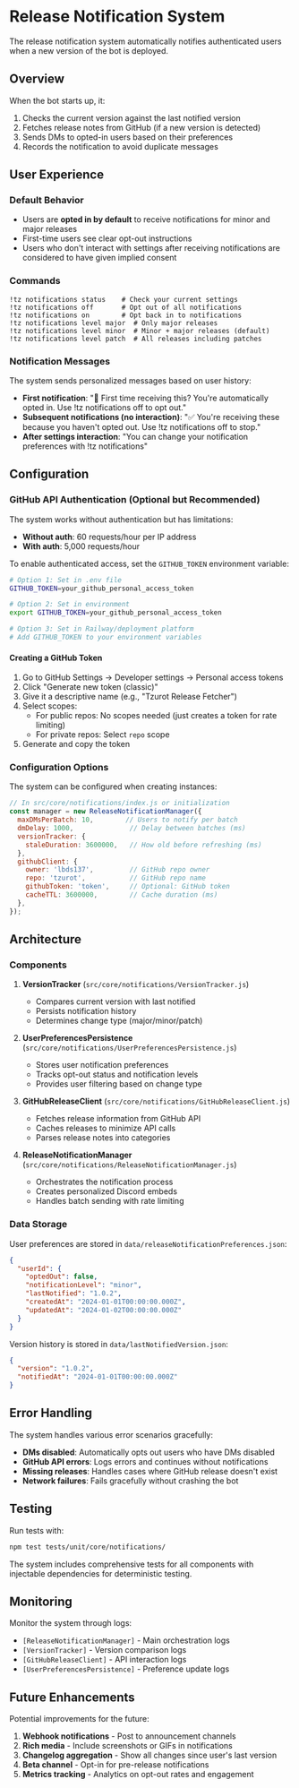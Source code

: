 # Release Notification System

The release notification system automatically notifies authenticated users when a new version of the bot is deployed.

## Overview

When the bot starts up, it:
1. Checks the current version against the last notified version
2. Fetches release notes from GitHub (if a new version is detected)
3. Sends DMs to opted-in users based on their preferences
4. Records the notification to avoid duplicate messages

## User Experience

### Default Behavior
- Users are **opted in by default** to receive notifications for minor and major releases
- First-time users see clear opt-out instructions
- Users who don't interact with settings after receiving notifications are considered to have given implied consent

### Commands
```
!tz notifications status    # Check your current settings
!tz notifications off       # Opt out of all notifications
!tz notifications on        # Opt back in to notifications
!tz notifications level major  # Only major releases
!tz notifications level minor  # Minor + major releases (default)
!tz notifications level patch  # All releases including patches
```

### Notification Messages
The system sends personalized messages based on user history:
- **First notification**: "📌 First time receiving this? You're automatically opted in. Use !tz notifications off to opt out."
- **Subsequent notifications (no interaction)**: "✅ You're receiving these because you haven't opted out. Use !tz notifications off to stop."
- **After settings interaction**: "You can change your notification preferences with !tz notifications"

## Configuration

### GitHub API Authentication (Optional but Recommended)

The system works without authentication but has limitations:
- **Without auth**: 60 requests/hour per IP address
- **With auth**: 5,000 requests/hour

To enable authenticated access, set the `GITHUB_TOKEN` environment variable:

```bash
# Option 1: Set in .env file
GITHUB_TOKEN=your_github_personal_access_token

# Option 2: Set in environment
export GITHUB_TOKEN=your_github_personal_access_token

# Option 3: Set in Railway/deployment platform
# Add GITHUB_TOKEN to your environment variables
```

#### Creating a GitHub Token
1. Go to GitHub Settings → Developer settings → Personal access tokens
2. Click "Generate new token (classic)"
3. Give it a descriptive name (e.g., "Tzurot Release Fetcher")
4. Select scopes:
   - For public repos: No scopes needed (just creates a token for rate limiting)
   - For private repos: Select `repo` scope
5. Generate and copy the token

### Configuration Options

The system can be configured when creating instances:

```javascript
// In src/core/notifications/index.js or initialization
const manager = new ReleaseNotificationManager({
  maxDMsPerBatch: 10,        // Users to notify per batch
  dmDelay: 1000,              // Delay between batches (ms)
  versionTracker: {
    staleDuration: 3600000,   // How old before refreshing (ms)
  },
  githubClient: {
    owner: 'lbds137',         // GitHub repo owner
    repo: 'tzurot',           // GitHub repo name
    githubToken: 'token',     // Optional: GitHub token
    cacheTTL: 3600000,        // Cache duration (ms)
  },
});
```

## Architecture

### Components

1. **VersionTracker** (`src/core/notifications/VersionTracker.js`)
   - Compares current version with last notified
   - Persists notification history
   - Determines change type (major/minor/patch)

2. **UserPreferencesPersistence** (`src/core/notifications/UserPreferencesPersistence.js`)
   - Stores user notification preferences
   - Tracks opt-out status and notification levels
   - Provides user filtering based on change type

3. **GitHubReleaseClient** (`src/core/notifications/GitHubReleaseClient.js`)
   - Fetches release information from GitHub API
   - Caches releases to minimize API calls
   - Parses release notes into categories

4. **ReleaseNotificationManager** (`src/core/notifications/ReleaseNotificationManager.js`)
   - Orchestrates the notification process
   - Creates personalized Discord embeds
   - Handles batch sending with rate limiting

### Data Storage

User preferences are stored in `data/releaseNotificationPreferences.json`:
```json
{
  "userId": {
    "optedOut": false,
    "notificationLevel": "minor",
    "lastNotified": "1.0.2",
    "createdAt": "2024-01-01T00:00:00.000Z",
    "updatedAt": "2024-01-02T00:00:00.000Z"
  }
}
```

Version history is stored in `data/lastNotifiedVersion.json`:
```json
{
  "version": "1.0.2",
  "notifiedAt": "2024-01-01T00:00:00.000Z"
}
```

## Error Handling

The system handles various error scenarios gracefully:
- **DMs disabled**: Automatically opts out users who have DMs disabled
- **GitHub API errors**: Logs errors and continues without notifications
- **Missing releases**: Handles cases where GitHub release doesn't exist
- **Network failures**: Fails gracefully without crashing the bot

## Testing

Run tests with:
```bash
npm test tests/unit/core/notifications/
```

The system includes comprehensive tests for all components with injectable dependencies for deterministic testing.

## Monitoring

Monitor the system through logs:
- `[ReleaseNotificationManager]` - Main orchestration logs
- `[VersionTracker]` - Version comparison logs
- `[GitHubReleaseClient]` - API interaction logs
- `[UserPreferencesPersistence]` - Preference update logs

## Future Enhancements

Potential improvements for the future:
1. **Webhook notifications** - Post to announcement channels
2. **Rich media** - Include screenshots or GIFs in notifications
3. **Changelog aggregation** - Show all changes since user's last version
4. **Beta channel** - Opt-in for pre-release notifications
5. **Metrics tracking** - Analytics on opt-out rates and engagement